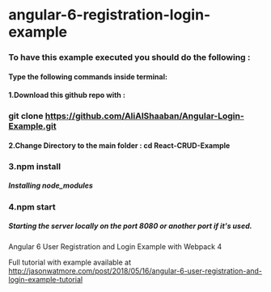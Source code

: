 # angular-6-registration-login-example



### To have this example executed you should do the following :



#### Type the following commands inside terminal: 



#### 1.Download this github repo with : 

### git clone https://github.com/AliAlShaaban/Angular-Login-Example.git

#### 2.Change Directory to the main folder : cd React-CRUD-Example



### 3.npm install

##### Installing node_modules



### 4.npm start

##### Starting the server locally on the port 8080 or another port if it's used.



Angular 6 User Registration and Login Example with Webpack 4

Full tutorial with example available at http://jasonwatmore.com/post/2018/05/16/angular-6-user-registration-and-login-example-tutorial